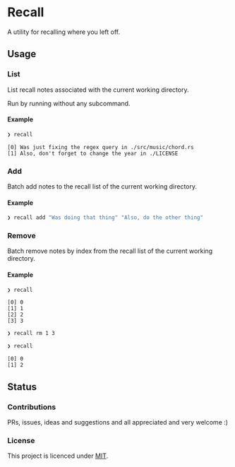 # Recall

A utility for recalling where you left off.

## Usage

### List

List recall notes associated with the current working directory.

Run by running without any subcommand.

#### Example

```bash
❯ recall
```

```
[0] Was just fixing the regex query in ./src/music/chord.rs
[1] Also, don't forget to change the year in ./LICENSE
```

### Add

Batch add notes to the recall list of the current working directory.

#### Example

```bash
❯ recall add "Was doing that thing" "Also, do the other thing"
```

### Remove

Batch remove notes by index from the recall list of the current working directory.

#### Example

```bash
❯ recall 
```

```
[0] 0
[1] 1
[2] 2
[3] 3
```

```bash
❯ recall rm 1 3

❯ recall
```

```
[0] 0
[1] 2
```

## Status

### Contributions

PRs, issues, ideas and suggestions and all appreciated and very welcome :)

### License

This project is licenced under [MIT](https://choosealicense.com/licenses/mit/).

